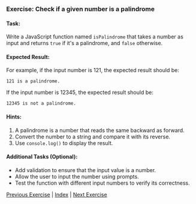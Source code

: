 ### Exercise: Check if a given number is a palindrome

#### Task:
Write a JavaScript function named `isPalindrome` that takes a number as input and returns `true` if it's a palindrome, and `false` otherwise.

#### Expected Result:
For example, if the input number is 121, the expected result should be:
```
121 is a palindrome.
```
If the input number is 12345, the expected result should be:
```
12345 is not a palindrome.
```

#### Hints:
1. A palindrome is a number that reads the same backward as forward.
2. Convert the number to a string and compare it with its reverse.
3. Use `console.log()` to display the result.

#### Additional Tasks (Optional):
- Add validation to ensure that the input value is a number.
- Allow the user to input the number using prompts.
- Test the function with different input numbers to verify its correctness.


[Previous Exercise](../11/README.md) | [Index](../../README.md) | [Next Exercise](../13/README.md)